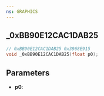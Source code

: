 ```yaml
---
ns: GRAPHICS
---
```

## _0xBB90E12CAC1DAB25

```c
// 0xBB90E12CAC1DAB25 0x3968E915
void _0xBB90E12CAC1DAB25(float p0);
```


## Parameters
* **p0**: 

